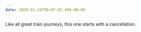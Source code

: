 ```yaml
---
date: 2020-01-24T09:07:07.494-00:00
---
```

Like all great train journeys, this one starts with a cancellation.
